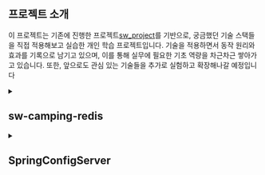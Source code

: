  ## 프로젝트 소개
 
이 프로젝트는 기존에 진행한 프로젝트[sw_project](https://github.com/asdop0/sw_project)를 기반으로, 궁금했던 기술 스택들을 직접 적용해보고 실습한 개인 학습 프로젝트입니다. 
기술을 적용하면서 동작 원리와 효과를 기록으로 남기고 있으며, 이를 통해 실무에 필요한 기초 역량을 차근차근 쌓아가고 있습니다.
또한, 앞으로도 관심 있는 기술들을 추가로 실험하고 확장해나갈 예정입니다

<details>
<summary><h2>sw-camping-redis</h2></summary>
  
 <h2>프로젝트 소개</h2>
 이 프로젝트는 Redis를 이용한 캐시 적용 실습을 목적으로 진행한 작은 학습용 프로젝트입니다.
 기존에 진행했던 프로젝트의 일부 기능을 활용하여, Redis 캐시의 기본적인 사용법과 효과를 직접 경험하고 기록하기 위해 수행했습니다.

 <h2>적용된 기능</h2>
 
- 전체 리스트 조회, 구역별 리스트 조회: API에 캐시를 적용하여, 조회 시 데이터가 없으면 DB에서 조회하고 캐시에 저장합니다. 이후 동일한 요청에 대해서는 캐시된 데이터를 빠르게 반환하도록 하였습니다.

- 추가, 수정, 삭제 시 캐시 동기화: 캠핑장 정보를 추가, 수정, 삭제하는 기능에서는 데이터가 변경될 때 캐시된 데이터를 동기화하기 위해 해당 캐시 키를 명시적으로 삭제하는 로직을 추가하였습니다. 이를 통해 데이터 변경이 즉시 캐시에 반영되도록 했습니다.

 <h2>캐시 전략 적용</h2>
 
- Cache Aside (Lazy Loading): 조회 시 캐시에 데이터가 없으면 DB에서 데이터를 조회하고, 조회한 데이터를 캐시에 저장하여 이후 요청 시 빠르게 데이터를 제공할 수 있도록 했습니다.

- TTL 기반 캐시 (Time To Live): 캐시된 데이터의 유효 기간을 설정하여 일정 시간이 지나면 자동으로 삭제되도록 하여, 데이터가 최신 상태를 유지할 수 있도록 했습니다.

- Explicit Invalidation: 데이터 변경이 있을 때, 변경된 데이터를 즉시 반영할 수 있도록 캐시를 명시적으로 삭제하여, 데이터 동기화 문제를 해결했습니다.

 <h2>성능 개선 결과</h2>
 Docker로 실행한 Redis에 접속하여 키를 직접 삭제하며 Cache Miss와 Cache Hit 상황에서의 응답 속도를 비교하였습니다. 테스트 데이터는 약 1000건 규모로 구성하여 진행하였습니다.

 - Cache Miss: 80~100ms

 - Cache Hit: 10~20ms
</details>

<details>
<summary><h2>SpringConfigServer</h2></summary>
</details>
